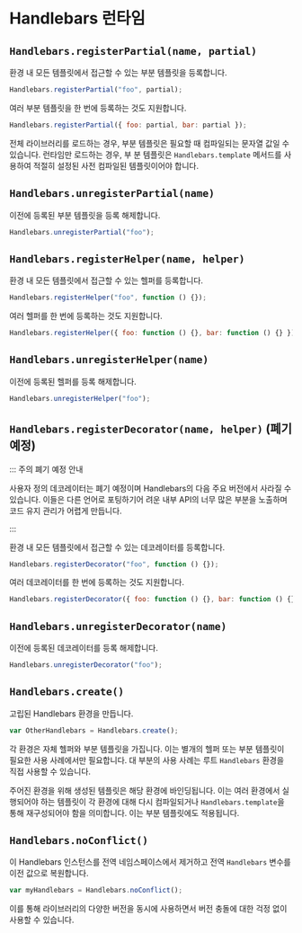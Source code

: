 # Handlebars 런타임

## `Handlebars.registerPartial(name, partial)`

환경 내 모든 템플릿에서 접근할 수 있는 부분 템플릿을 등록합니다.

```js
Handlebars.registerPartial("foo", partial);
```

여러 부분 템플릿을 한 번에 등록하는 것도 지원합니다.

```js
Handlebars.registerPartial({ foo: partial, bar: partial });
```

전체 라이브러리를 로드하는 경우, 부분 템플릿은 필요할 때 컴파일되는 문자열 값일 수 있습니다. 런타임만 로드하는 경우, 부
분 템플릿은 `Handlebars.template` 메서드를 사용하여 적절히 설정된 사전 컴파일된 템플릿이어야 합니다.

## `Handlebars.unregisterPartial(name)`

이전에 등록된 부분 템플릿을 등록 해제합니다.

```js
Handlebars.unregisterPartial("foo");
```

## `Handlebars.registerHelper(name, helper)`

환경 내 모든 템플릿에서 접근할 수 있는 헬퍼를 등록합니다.

```js
Handlebars.registerHelper("foo", function () {});
```

여러 헬퍼를 한 번에 등록하는 것도 지원합니다.

```js
Handlebars.registerHelper({ foo: function () {}, bar: function () {} });
```

## `Handlebars.unregisterHelper(name)`

이전에 등록된 헬퍼를 등록 해제합니다.

```js
Handlebars.unregisterHelper("foo");
```

## `Handlebars.registerDecorator(name, helper)` (폐기 예정)

::: 주의 폐기 예정 안내

사용자 정의 데코레이터는 폐기 예정이며 Handlebars의 다음 주요 버전에서 사라질 수 있습니다. 이들은 다른 언어로 포팅하기어
려운 내부 API의 너무 많은 부분을 노출하며 코드 유지 관리가 어렵게 만듭니다.

:::

환경 내 모든 템플릿에서 접근할 수 있는 데코레이터를 등록합니다.

```js
Handlebars.registerDecorator("foo", function () {});
```

여러 데코레이터를 한 번에 등록하는 것도 지원합니다.

```js
Handlebars.registerDecorator({ foo: function () {}, bar: function () {} });
```

## `Handlebars.unregisterDecorator(name)`

이전에 등록된 데코레이터를 등록 해제합니다.

```js
Handlebars.unregisterDecorator("foo");
```

## `Handlebars.create()`

고립된 Handlebars 환경을 만듭니다.

```js
var OtherHandlebars = Handlebars.create();
```

각 환경은 자체 헬퍼와 부분 템플릿을 가집니다. 이는 별개의 헬퍼 또는 부분 템플릿이 필요한 사용 사례에서만 필요합니다. 대
부분의 사용 사례는 루트 `Handlebars` 환경을 직접 사용할 수 있습니다.

주어진 환경을 위해 생성된 템플릿은 해당 환경에 바인딩됩니다. 이는 여러 환경에서 실행되어야 하는 템플릿이 각 환경에 대해
다시 컴파일되거나 `Handlebars.template`을 통해 재구성되어야 함을 의미합니다. 이는 부분 템플릿에도 적용됩니다.

## `Handlebars.noConflict()`

이 Handlebars 인스턴스를 전역 네임스페이스에서 제거하고 전역 `Handlebars` 변수를 이전 값으로 복원합니다.

```js
var myHandlebars = Handlebars.noConflict();
```

이를 통해 라이브러리의 다양한 버전을 동시에 사용하면서 버전 충돌에 대한 걱정 없이 사용할 수 있습니다.
